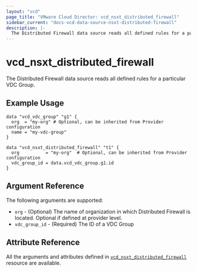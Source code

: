 ```yaml
---
layout: "vcd"
page_title: "VMware Cloud Director: vcd_nsxt_distributed_firewall"
sidebar_current: "docs-vcd-data-source-nsxt-distributed-firewall"
description: |-
  The Distributed Firewall data source reads all defined rules for a particular VDC Group.
---
```


# vcd\_nsxt\_distributed\_firewall

The Distributed Firewall data source reads all defined rules for a particular VDC Group.

## Example Usage

```hcl
data "vcd_vdc_group" "g1" {
  org  = "my-org" # Optional, can be inherited from Provider configuration
  name = "my-vdc-group"
}

data "vcd_nsxt_distributed_firewall" "t1" {
  org          = "my-org"  # Optional, can be inherited from Provider configuration
  vdc_group_id = data.vcd_vdc_group.g1.id
}
```

## Argument Reference

The following arguments are supported:

* `org` - (Optional) The name of organization in which Distributed Firewall is located. Optional if
  defined at provider level.
* `vdc_group_id` - (Required) The ID of a VDC Group

## Attribute Reference

All the arguments and attributes defined in
[`vcd_nsxt_distributed_firewall`](/providers/vmware/vcd/latest/docs/resources/nsxt_distributed_firewall)
resource are available.
